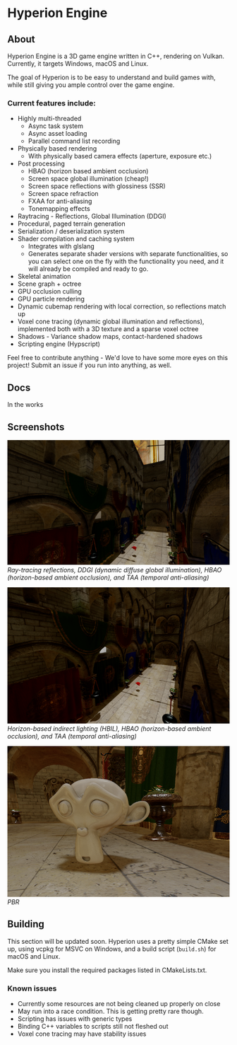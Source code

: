 # Hyperion Engine


## About

Hyperion Engine is a 3D game engine written in C++, rendering on Vulkan. Currently, it targets Windows, macOS and Linux.

The goal of Hyperion is to be easy to understand and build games with, while still giving you ample control over the game engine.

### Current features include:
* Highly multi-threaded
     * Async task system
     * Async asset loading
     * Parallel command list recording
* Physically based rendering
     * With physically based camera effects (aperture, exposure etc.)
* Post processing
     * HBAO (horizon based ambient occlusion)
     * Screen space global illumination (cheap!)
     * Screen space reflections with glossiness (SSR)
     * Screen space refraction
     * FXAA for anti-aliasing
     * Tonemapping effects
* Raytracing - Reflections, Global Illumination (DDGI)
* Procedural, paged terrain generation
* Serialization / deserialization system
* Shader compilation and caching system
     * Integrates with glslang
     * Generates separate shader versions with separate functionalities,
       so you can select one on the fly with the functionality you need, and it will already be compiled and ready to go.
* Skeletal animation
* Scene graph + octree
* GPU occlusion culling
* GPU particle rendering
* Dynamic cubemap rendering with local correction, so reflections match up
* Voxel cone tracing (dynamic global illumination and reflections), implemented both with a 3D texture and a sparse voxel octree
* Shadows - Variance shadow maps, contact-hardened shadows
* Scripting engine (Hypscript)


Feel free to contribute anything - We'd love to have some more eyes on this project! Submit an issue if you run into anything, as well.

## Docs
In the works

## Screenshots

![screenshot](/screenshots/rt-ddgi-taa.png)\
*Ray-tracing reflections, DDGI (dynamic diffuse global illumination), HBAO (horizon-based ambient occlusion), and TAA (temporal anti-aliasing)*

![screenshot](/screenshots/hbil-taa.png)\
*Horizon-based indirect lighting (HBIL), HBAO (horizon-based ambient occlusion), and TAA (temporal anti-aliasing)*

![screenshot](/screenshots/pbr4.png)\
*PBR*

## Building

This section will be updated soon. Hyperion uses a pretty simple CMake set up, using vcpkg for MSVC on Windows, and a build script (`build.sh`) for macOS and Linux.

Make sure you install the required packages listed in CMakeLists.txt.

### Known issues
* Currently some resources are not being cleaned up properly on close
* May run into a race condition. This is getting pretty rare though.
* Scripting has issues with generic types
* Binding C++ variables to scripts still not fleshed out
* Voxel cone tracing may have stability issues
